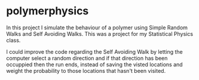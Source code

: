 # polymerphysics
In this project I simulate the behaviour of a polymer using Simple Random Walks and Self Avoiding Walks. This was a project for my Statistical Physics class. 

I could improve the code regarding the Self Avoiding Walk by letting the computer select a random direction and if that direction has been occuppied then the run ends, instead of saving the visted locations and weight the probability to those locations that hasn't been visited.
